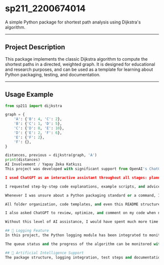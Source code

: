 # sp211_2200674014

A simple Python package for shortest path analysis using Dijkstra's algorithm.

---

## Project Description

This package implements the classic Dijkstra algorithm to compute the shortest paths in a directed, weighted graph. It is designed for educational and research purposes, and can be used as a template for learning about Python packaging, testing, and documentation.

---

## Usage Example

```python
from sp211 import dijkstra

graph = {
    'A': {'B': 4, 'C': 2},
    'B': {'C': 1, 'D': 5},
    'C': {'D': 8, 'E': 10},
    'D': {'E': 2, 'F': 6},
    'E': {'F': 2},
    'F': {},
}

distances, previous = dijkstra(graph, 'A')
print(distances)
AI Involvement / Yapay Zeka Katkısı
This project was developed with significant support from OpenAI's ChatGPT.

I used ChatGPT as an interactive assistant throughout all stages: planning the package structure, writing functions, debugging, creating test cases, and preparing documentation.

I requested step-by-step code explanations, example scripts, and advice for best practices, and I received ready-to-use code blocks and terminal commands.

Whenever I was unsure about a Python packaging standard or a command, I described my issue and got direct, actionable answers from ChatGPT.

All folder organization, code templates, and even this README structure were created with ChatGPT’s guidance.

I also asked ChatGPT to review, optimize, and comment on my code when needed.

Without this level of AI assistance, I would have spent much more time and possibly missed out on many best practices in modern Python package development.

## 🚀 Logging Feature
In this project, the Python logging module has been integrated to monitor the working steps of the Dijkstra algorithm.

The queue status and the progress of the algorithm can be monitored with log messages.

## 🤖 Artificial Intelligence Support
The package structure, logging integration, test steps and documentation of this project have been planned and implemented with ChatGPT support.

